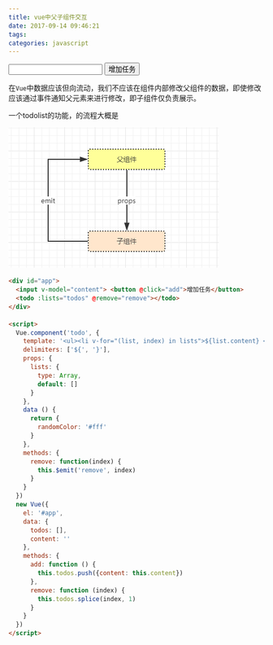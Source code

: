 ```yaml
---
title: vue中父子组件交互
date: 2017-09-14 09:46:21
tags:
categories: javascript
---
```

<script src="https://cdn.bootcss.com/vue/2.4.2/vue.js"></script>

<div id="app">
  <input v-model="content"> <button @click="add">增加任务</button>
  <todo :lists="todos" @remove="remove"></todo>
</div>

<script>
  Vue.component('todo', {
    template: '<ul><li v-for="(list, index) in lists">${list.content} <button @click="remove(index)">x</button></li></ul>',
    delimiters: ['${', '}'],
    props: {
      lists: {
        type: Array,
        default: []
      }
    },
    data () {
      return {
        randomColor: '#fff'
      }
    },
    methods: {
      remove: function(index) {
        this.$emit('remove', index)
      }
    }
  })
  new Vue({
    el: '#app',
    data: {
      todos: [],
      content: ''
    },
    methods: {
      add: function () {
        this.todos.push({content: this.content})
      },
      remove: function (index) {
        this.todos.splice(index, 1)
      }
    }
  })
</script>

在`Vue`中数据应该但向流动，我们不应该在组件内部修改父组件的数据，即使修改应该通过事件通知父元素来进行修改，即子组件仅负责展示。

一个todolist的功能，的流程大概是

![image](/images/emit-props.png)

```html
<div id="app">
  <input v-model="content"> <button @click="add">增加任务</button>
  <todo :lists="todos" @remove="remove"></todo>
</div>

<script>
  Vue.component('todo', {
    template: '<ul><li v-for="(list, index) in lists">${list.content} <button @click="remove(index)">x</button></li></ul>',
    delimiters: ['${', '}'],
    props: {
      lists: {
        type: Array,
        default: []
      }
    },
    data () {
      return {
        randomColor: '#fff'
      }
    },
    methods: {
      remove: function(index) {
        this.$emit('remove', index)
      }
    }
  })
  new Vue({
    el: '#app',
    data: {
      todos: [],
      content: ''
    },
    methods: {
      add: function () {
        this.todos.push({content: this.content})
      },
      remove: function (index) {
        this.todos.splice(index, 1)
      }
    }
  })
</script>
```


